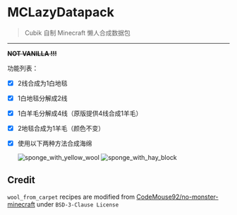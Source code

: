 # MCLazyDatapack

> Cubik 自制 Minecraft 懒人合成数据包

------

~~**NOT VANILLA !!!**~~

功能列表：

- [X] 2线合成为1白地毯
- [X] 1白地毯分解成2线
- [X] 1白羊毛分解成4线（原版提供4线合成1羊毛）
- [X] 2地毯合成为1羊毛（颜色不变）
- [X] 使用以下两种方法合成海绵

    ![sponge_with_yellow_wool](sponge_with_yellow_wool.png)
    ![sponge_with_hay_block](sponge_with_hay_block.png)

## Credit

`wool_from_carpet` recipes are modified from [CodeMouse92/no-monster-minecraft](https://github.com/CodeMouse92/no-monster-minecraft/tree/main/data/minecraft/recipes/wool_from_carpet) under `BSD-3-Clause License`
